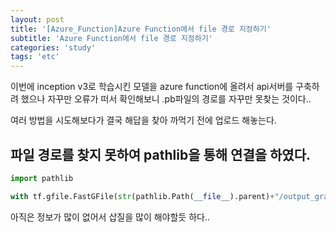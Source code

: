 ```yaml
---
layout: post
title: '[Azure_Function]Azure Function에서 file 경로 지정하기'
subtitle: 'Azure Function에서 file 경로 지정하기'
categories: 'study'
tags: 'etc'
---
```


이번에 inception v3로 학습시킨 모델을 azure function에 올려서 api서버를 구축하려 했으나 자꾸만 오류가 떠서 확인해보니 .pb파일의 경로를 자꾸만 못찾는 것이다..

여러 방법을 시도해보다가 결국 해답을 찾아 까먹기 전에 업로드 해놓는다.

파일 경로를 찾지 못하여 pathlib을 통해 연결을 하였다.
---

```python
import pathlib

with tf.gfile.FastGFile(str(pathlib.Path(__file__).parent)+"/output_graph.pb","rb") as fp
```

아직은 정보가 많이 없어서 삽질을 많이 해야할듯 하다..